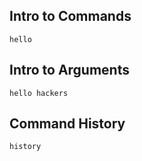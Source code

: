 ## Intro to Commands
```
hello
```
## Intro to Arguments
```
hello hackers
```
## Command History
```
history
```